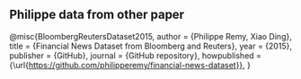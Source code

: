 ## Philippe data from other paper
@misc{BloombergReutersDataset2015,
  author = {Philippe Remy, Xiao Ding},
  title = {Financial News Dataset from Bloomberg and Reuters},
  year = {2015},
  publisher = {GitHub},
  journal = {GitHub repository},
  howpublished = {\url{https://github.com/philipperemy/financial-news-dataset}},
}